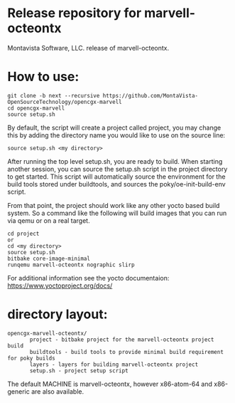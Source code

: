 # Release repository for marvell-octeontx

Montavista Software, LLC. release of marvell-octeontx. 

How to use:
==========

```
git clone -b next --recursive https://github.com/MontaVista-OpenSourceTechnology/opencgx-marvell
cd opencgx-marvell
source setup.sh
```

By default, the script will create a project called project, you may change this
by adding the directory name you would like to use on the source line:

```
source setup.sh <my directory>
```

After running the top level setup.sh, you are ready to build. When starting
another session, you can source the setup.sh script in the project directory
to get started. This script will automatically source the environment for
the build tools stored under buildtools, and sources the 
poky/oe-init-build-env script.

From that point, the project should work like any other yocto based build system. So
a command like the following will build images that you can run via qemu or on a real target.

```
cd project
or
cd <my directory>
source setup.sh
bitbake core-image-minimal
runqemu marvell-octeontx nographic slirp
```

For additional information see the yocto documentaion: https://www.yoctoproject.org/docs/

directory layout:
================
```
opencgx-marvell-octeontx/
       project - bitbake project for the marvell-octeontx project build
       buildtools - build tools to provide minimal build requirement for poky builds
       layers - layers for building marvell-octeontx project
       setup.sh - project setup script  
```

The default MACHINE is marvell-octeontx, however x86-atom-64 and x86-generic are also available. 
